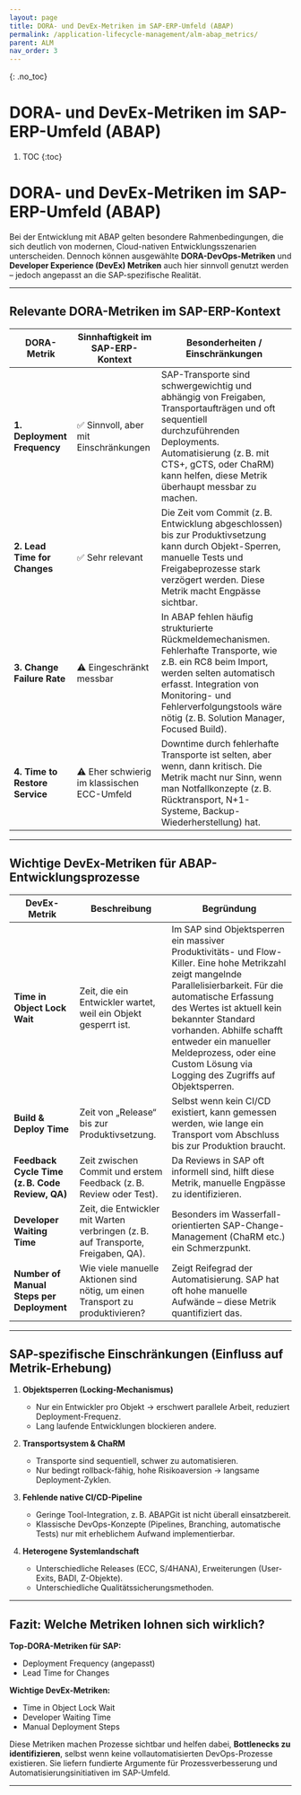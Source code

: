 ```yaml
---
layout: page
title: DORA- und DevEx-Metriken im SAP-ERP-Umfeld (ABAP)
permalink: /application-lifecycle-management/alm-abap_metrics/
parent: ALM
nav_order: 3
---
```


{: .no_toc}
# DORA- und DevEx-Metriken im SAP-ERP-Umfeld (ABAP)

1. TOC
{:toc}


# DORA- und DevEx-Metriken im SAP-ERP-Umfeld (ABAP)

Bei der Entwicklung mit ABAP gelten besondere Rahmenbedingungen, die sich deutlich von modernen, Cloud-nativen Entwicklungsszenarien unterscheiden. Dennoch können ausgewählte **DORA-DevOps-Metriken** und **Developer Experience (DevEx) Metriken** auch hier sinnvoll genutzt werden – jedoch angepasst an die SAP-spezifische Realität.

---

## Relevante DORA-Metriken im SAP-ERP-Kontext

| DORA-Metrik                    | Sinnhaftigkeit im SAP-ERP-Kontext           | Besonderheiten / Einschränkungen                                                                                                                                                                                                               |
| ------------------------------ | ------------------------------------------- | ---------------------------------------------------------------------------------------------------------------------------------------------------------------------------------------------------------------------------------------------- |
| **1. Deployment Frequency**    | ✅ Sinnvoll, aber mit Einschränkungen        | SAP-Transporte sind schwergewichtig und abhängig von Freigaben, Transportaufträgen und oft sequentiell durchzuführenden Deployments. Automatisierung (z. B. mit CTS+, gCTS, oder ChaRM) kann helfen, diese Metrik überhaupt messbar zu machen. |
| **2. Lead Time for Changes**   | ✅ Sehr relevant                             | Die Zeit vom Commit (z. B. Entwicklung abgeschlossen) bis zur Produktivsetzung kann durch Objekt-Sperren, manuelle Tests und Freigabeprozesse stark verzögert werden. Diese Metrik macht Engpässe sichtbar.                                    |
| **3. Change Failure Rate**     | ⚠️ Eingeschränkt messbar                    | In ABAP fehlen häufig strukturierte Rückmeldemechanismen. Fehlerhafte Transporte, wie z.B. ein RC8 beim Import, werden selten automatisch erfasst. Integration von Monitoring- und Fehlerverfolgungstools wäre nötig (z. B. Solution Manager, Focused Build).                 |
| **4. Time to Restore Service** | ⚠️ Eher schwierig im klassischen ECC-Umfeld | Downtime durch fehlerhafte Transporte ist selten, aber wenn, dann kritisch. Die Metrik macht nur Sinn, wenn man Notfallkonzepte (z. B. Rücktransport, N+1-Systeme, Backup-Wiederherstellung) hat.                                              |

---

## Wichtige DevEx-Metriken für ABAP-Entwicklungsprozesse

| DevEx-Metrik                                    | Beschreibung                                                                             | Begründung                                                                                                                         |
| ----------------------------------------------- | ---------------------------------------------------------------------------------------- | ---------------------------------------------------------------------------------------------------------------------------------- |
| **Time in Object Lock Wait**                    | Zeit, die ein Entwickler wartet, weil ein Objekt gesperrt ist.                           | Im SAP sind Objektsperren ein massiver Produktivitäts- und Flow-Killer. Eine hohe Metrikzahl zeigt mangelnde Parallelisierbarkeit. Für die automatische Erfassung des Wertes ist aktuell kein bekannter Standard vorhanden. Abhilfe schafft entweder ein manueller Meldeprozess, oder eine Custom Lösung via Logging des Zugriffs auf Objektsperren.  |
| **Build & Deploy Time**                         | Zeit von „Release“ bis zur Produktivsetzung.                                             | Selbst wenn kein CI/CD existiert, kann gemessen werden, wie lange ein Transport vom Abschluss bis zur Produktion braucht.          |
| **Feedback Cycle Time (z. B. Code Review, QA)** | Zeit zwischen Commit und erstem Feedback (z. B. Review oder Test).                       | Da Reviews in SAP oft informell sind, hilft diese Metrik, manuelle Engpässe zu identifizieren.                                     |
| **Developer Waiting Time**                      | Zeit, die Entwickler mit Warten verbringen (z. B. auf Transporte, Freigaben, QA). | Besonders im Wasserfall-orientierten SAP-Change-Management (ChaRM etc.) ein Schmerzpunkt.                                          |
| **Number of Manual Steps per Deployment**       | Wie viele manuelle Aktionen sind nötig, um einen Transport zu produktivieren?            | Zeigt Reifegrad der Automatisierung. SAP hat oft hohe manuelle Aufwände – diese Metrik quantifiziert das.                          |

---

## SAP-spezifische Einschränkungen (Einfluss auf Metrik-Erhebung)

1. **Objektsperren (Locking-Mechanismus)**

   * Nur ein Entwickler pro Objekt → erschwert parallele Arbeit, reduziert Deployment-Frequenz.
   * Lang laufende Entwicklungen blockieren andere.

2. **Transportsystem & ChaRM**

   * Transporte sind sequentiell, schwer zu automatisieren.
   * Nur bedingt rollback-fähig, hohe Risikoaversion → langsame Deployment-Zyklen.

3. **Fehlende native CI/CD-Pipeline**

   * Geringe Tool-Integration, z. B. ABAPGit ist nicht überall einsatzbereit.
   * Klassische DevOps-Konzepte (Pipelines, Branching, automatische Tests) nur mit erheblichem Aufwand implementierbar.

4. **Heterogene Systemlandschaft**

   * Unterschiedliche Releases (ECC, S/4HANA), Erweiterungen (User-Exits, BADI, Z-Objekte).
   * Unterschiedliche Qualitätssicherungsmethoden.

---

## Fazit: Welche Metriken lohnen sich wirklich?

**Top-DORA-Metriken für SAP:**

* Deployment Frequency (angepasst)
* Lead Time for Changes

**Wichtige DevEx-Metriken:**

* Time in Object Lock Wait
* Developer Waiting Time
* Manual Deployment Steps

Diese Metriken machen Prozesse sichtbar und helfen dabei, **Bottlenecks zu identifizieren**, selbst wenn keine vollautomatisierten DevOps-Prozesse existieren. Sie liefern fundierte Argumente für Prozessverbesserung und Automatisierungsinitiativen im SAP-Umfeld.

---

